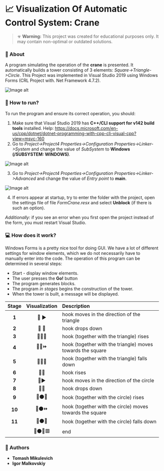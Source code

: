 # 📈 Visualization Of Automatic Control System: Crane

> ☣ **Warning:** This project was created for educational purposes only. It may contain non-optimal or outdated solutions.

### 📜 About
A program simulating the operation of the **crane** is presented. It automatically builds a tower consisting of 3 elements: *Square->Triangle->Circle*. This Project was implemented in Visual Studio 2019 using Windows Forms (CRL Project with. Net Framework 4.7.2).

![Image alt](https://github.com/jwszol-classes/tp-2021-Garikmal/raw/master/Screen0.png)

### 🎯 How to run?
To run the program and ensure its correct operation, you should:
1. Make sure that Visual Studio 2019 has **C++/CLI support for v142 build tools** installed.
	Help: https://docs.microsoft.com/en-us/cpp/dotnet/dotnet-programming-with-cpp-cli-visual-cpp?view=msvc-160
2. Go to *Project->Project4 Properties->Configuration Properties->Linker->System* and change the value of *SubSystem* to **Windows (/SUBSYSTEM: WINDOWS)**.

![Image alt](https://github.com/jwszol-classes/tp-2021-Garikmal/raw/master/Screen1.png)

3. Go to *Project->Project4 Properties->Configuration Properties->Linker->Advanced* and change the value of *Entry point* to **main**.

![Image alt](https://github.com/jwszol-classes/tp-2021-Garikmal/raw/master/Screen2.png)

4. If errors appear at startup, try to enter the folder with the project, open the settings file of file *FormCrane.resx* and select **Unblock** (if there is such an option).

*Additionally:* if you see an error when you first open the project instead of the form, you must restart Visual Studio.

### 💻 How does it work?
Windows Forms is a pretty nice tool for doing GUI. We have a lot of different settings for window elements, which we do not necessarily have to manually enter into the code. The operation of this program can be determined in several steps:
- Start - display window elements.
- The user presses the **Go!** button
- The program generates blocks.
- The program *in stages* begins the construction of the tower.
- When the tower is built, a message will be displayed.

| Stage        | Visualization | Description                                             |
| :----------: |:------------:| :--------------------------------------------------------|
| **1**        | 🔗 ▶️       | hook moves in the direction of the triangle              |
| **2**        | 🔗 🔽       | hook drops down                                          |
| **3**        | 🔗🔺⏫     | hook (together with the triangle) rises                   |
| **4**        | 🔗🔺⏩     | hook (together with the triangle) moves towards the square |
| **5**        | 🔗🔺⏬     | hook (together with the triangle) falls down               |
| **6**        | 🔗🔼        | hook rises     						|
| **7**        | 🔗▶️        | hook moves in the direction of the circle                |
| **8**        | 🔗🔽        | hook drops down                                          |
| **9**        | 🔗⚫⏫     | hook (together with the circle) rises                     |
| **10**       | 🔗⚫⏩     | hook (together with the circle) moves towards the square   |
| **11**       | 🔗⚫⏬     | hook (together with the circle) falls down                 |
|              |🔗⚫🔺🟥   | end			                                         |

### 💪 Authors
- **Tomash Mikulevich**
- **Igor Malkovskiy**
